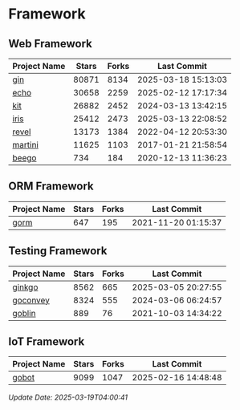 # Framework

## Web Framework
| Project Name | Stars | Forks | Last Commit |
| ------------ | ----- | ----- | ----------- |
| [gin](https://github.com/gin-gonic/gin) | 80871 | 8134 | 2025-03-18 15:13:03 |
| [echo](https://github.com/labstack/echo) | 30658 | 2259 | 2025-02-12 17:17:34 |
| [kit](https://github.com/go-kit/kit) | 26882 | 2452 | 2024-03-13 13:42:15 |
| [iris](https://github.com/kataras/iris) | 25412 | 2473 | 2025-03-13 22:08:52 |
| [revel](https://github.com/revel/revel) | 13173 | 1384 | 2022-04-12 20:53:30 |
| [martini](https://github.com/go-martini/martini) | 11625 | 1103 | 2017-01-21 21:58:54 |
| [beego](https://github.com/astaxie/beego) | 734 | 184 | 2020-12-13 11:36:23 |

## ORM Framework
| Project Name | Stars | Forks | Last Commit |
| ------------ | ----- | ----- | ----------- |
| [gorm](https://github.com/jinzhu/gorm) | 647 | 195 | 2021-11-20 01:15:37 |

## Testing Framework
| Project Name | Stars | Forks | Last Commit |
| ------------ | ----- | ----- | ----------- |
| [ginkgo](https://github.com/onsi/ginkgo) | 8562 | 665 | 2025-03-05 20:27:55 |
| [goconvey](https://github.com/smartystreets/goconvey) | 8324 | 555 | 2024-03-06 06:24:57 |
| [goblin](https://github.com/franela/goblin) | 889 | 76 | 2021-10-03 14:34:22 |

## IoT Framework
| Project Name | Stars | Forks | Last Commit |
| ------------ | ----- | ----- | ----------- |
| [gobot](https://github.com/hybridgroup/gobot) | 9099 | 1047 | 2025-02-16 14:48:48 |

*Update Date: 2025-03-19T04:00:41*
